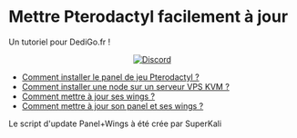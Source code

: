 # Mettre Pterodactyl facilement à jour
Un tutoriel pour DediGo.fr !
<p align="center">
  <a href="https://discord.gg/MxBz3APca8"><img src="https://discord.com/api/guilds/465245530277281792/embed.png?style=banner3" alt="Discord"></a>
 </p>

- [Comment installer le panel de jeu Pterodactyl ?](https://dedigo.fr/clients/knowledgebase/77/Comment-installer-le-panel-de-jeu-Pterodactyl-.html)
- [Comment installer une node sur un serveur VPS KVM ?](https://dedigo.fr/clients/knowledgebase/78/Comment-installer-une-node-sur-un-serveur-VPS-KVM-.html)
- [Comment mettre à jour ses wings ?](https://dedigo.fr/clients/knowledgebase/80/Comment-mettre-a-jour-ses-wings-.html)
- [Comment mettre à jour son panel et ses wings ?](https://dedigo.fr/clients/knowledgebase/79/Comment-mettre-a-jour-son-panel-et-ses-wings-.html)

Le script d'update Panel+Wings à été crée par SuperKali

